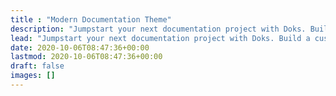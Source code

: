 ```yaml
---
title : "Modern Documentation Theme"
description: "Jumpstart your next documentation project with Doks. Build a customized, production-ready documentation website in no time."
lead: "Jumpstart your next documentation project with Doks. Build a customized, production-ready documentation website in no time."
date: 2020-10-06T08:47:36+00:00
lastmod: 2020-10-06T08:47:36+00:00
draft: false
images: []
---
```

